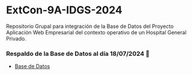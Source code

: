 # ExtCon-9A-IDGS-2024
Repositorio Grupal para integración de la Base de Datos del Proyecto Aplicación Web Empresarial del contexto operativo de un Hospital General Privado. 


### Respaldo de la Base de Datos al día 18/07/2024 💽

- [Base de Datos](https://github.com/MTI-MarcoRH/)


